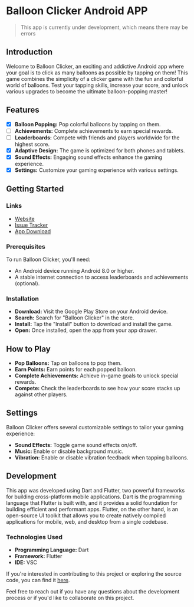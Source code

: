 
# Balloon Clicker Android APP
> This app is currently under development, which means there may be errors


## Introduction
Welcome to Balloon Clicker, an exciting and addictive Android app where your goal is to click as many balloons as possible by tapping on them! This game combines the simplicity of a clicker game with the fun and colorful world of balloons. Test your tapping skills, increase your score, and unlock various upgrades to become the ultimate balloon-popping master!
## Features
- [x]  **Balloon Popping:** Pop colorful balloons by tapping on them.
- [ ]  **Achievements:** Complete achievements to earn special rewards.
- [ ]  **Leaderboards:** Compete with friends and players worldwide for the highest score.
- [x]  **Adaptive Design:** The game is optimized for both phones and tablets.
- [x]  **Sound Effects:** Engaging sound effects enhance the gaming experience.
- [x]  **Settings:** Customize your gaming experience with various settings.
## Getting Started

### Links
- [Website](AxoLab.net/download)
- [Issue Tracker](https://github.com/vyPal/erasmus-ig/issues)
- [App Download](https://play.google.com/)

### Prerequisites
To run Balloon Clicker, you'll need:

- An Android device running Android 8.0 or higher.
- A stable internet connection to access leaderboards and achievements (optional).

### Installation
- **Download:**  Visit the Google Play Store on your Android device.
- **Search:** Search for "Balloon Clicker" in the store.
- **Install:** Tap the "Install" button to download and install the game.
- **Open:** Once installed, open the app from your app drawer.
## How to Play
- **Pop Balloons:** Tap on balloons to pop them.
- **Earn Points:** Earn points for each popped balloon.
- **Complete Achievements:** Achieve in-game goals to unlock special rewards.
- **Compete:** Check the leaderboards to see how your score stacks up against other players.

## Settings
Balloon Clicker offers several customizable settings to tailor your gaming experience:

- **Sound Effects:** Toggle game sound effects on/off.
- **Music:** Enable or disable background music.
- **Vibration:** Enable or disable vibration feedback when tapping balloons.

## Development

This app was developed using Dart and Flutter, two powerful frameworks for building cross-platform mobile applications. Dart is the programming language that Flutter is built with, and it provides a solid foundation for building efficient and performant apps. Flutter, on the other hand, is an open-source UI toolkit that allows you to create natively compiled applications for mobile, web, and desktop from a single codebase. 

### Technologies Used

- **Programming Language:** Dart
- **Framework:** Flutter
- **IDE:** VSC

If you're interested in contributing to this project or exploring the source code, you can find it [here](https://github.com/vyPal/erasmus-ig).

Feel free to reach out if you have any questions about the development process or if you'd like to collaborate on this project.
